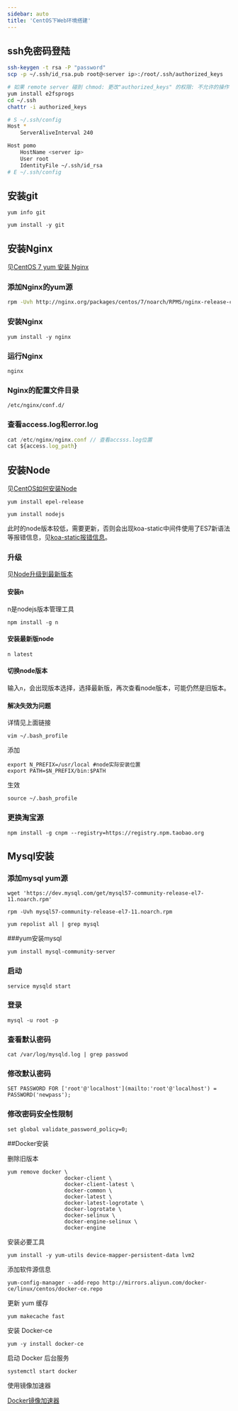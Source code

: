 ```yaml
---
sidebar: auto
title: 'CentOS下Web环境搭建'
---
```


## ssh免密码登陆

```bash
ssh-keygen -t rsa -P "password"
scp -p ~/.ssh/id_rsa.pub root@<server ip>:/root/.ssh/authorized_keys

# 如果 remote server 碰到 chmod: 更改"authorized_keys" 的权限: 不允许的操作
yum install e2fsprogs
cd ~/.ssh
chattr -i authorized_keys

# S ~/.ssh/config
Host *
    ServerAliveInterval 240

Host pomo
    HostName <server ip>
    User root
    IdentityFile ~/.ssh/id_rsa
# E ~/.ssh/config
```



## 安装git

`yum info git`

`yum install -y git`



## 安装Nginx

见[CentOS 7 yum 安装 Nginx](<https://blog.csdn.net/u012486840/article/details/52610320>)

### 添加Nginx的yum源

```bash
rpm -Uvh http://nginx.org/packages/centos/7/noarch/RPMS/nginx-release-centos-7-0.el7.ngx.noarch.rpm
```

### 安装Nginx

`yum install -y nginx`

### 运行Nginx

`nginx`

### Nginx的配置文件目录

`/etc/nginx/conf.d/`

### 查看access.log和error.log

```js
cat /etc/nginx/nginx.conf // 查看accsss.log位置
cat ${access.log_path}
```





## 安装Node

见[CentOS如何安装Node](<https://blog.csdn.net/lu_embedded/article/details/79138650>)

`yum install epel-release`

`yum install nodejs`

此时的node版本较低，需要更新，否则会出现koa-static中间件使用了ES7新语法等报错信息，见[koa-static报错信息](<https://stackoverflow.com/questions/46029209/koa-static-async-function-isnt-supported-by-old-node-js>)。

### 升级

见[Node升级到最新版本](<https://segmentfault.com/a/1190000015302680>)

#### 安装n

n是nodejs版本管理工具

`npm install -g n`

#### 安装最新版node

`n latest`

#### 切换node版本

输入`n`，会出现版本选择，选择最新版，再次查看node版本，可能仍然是旧版本。

#### 解决失效为问题

详情见上面链接

`vim ~/.bash_profile`

添加

```
export N_PREFIX=/usr/local #node实际安装位置
export PATH=$N_PREFIX/bin:$PATH
```

生效

`source ~/.bash_profile`

### 更换淘宝源

`npm install -g cnpm --registry=https://registry.npm.taobao.org`



## Mysql安装

### 添加mysql yum源

`wget 'https://dev.mysql.com/get/mysql57-community-release-el7-11.noarch.rpm'`

`rpm -Uvh mysql57-community-release-el7-11.noarch.rpm`

`yum repolist all | grep mysql`

###yum安装mysql

`yum install mysql-community-server`

### 启动

`service mysqld start`

### 登录

`mysql -u root -p`

### 查看默认密码

`cat /var/log/mysqld.log | grep passwod`

### 修改默认密码

`SET PASSWORD FOR ['root'@'localhost'](mailto:'root'@'localhost') = PASSWORD('newpass');`

### 修改密码安全性限制

`set global validate_password_policy=0;`



##Docker安装

删除旧版本

```
yum remove docker \
                  docker-client \
                  docker-client-latest \
                  docker-common \
                  docker-latest \
                  docker-latest-logrotate \
                  docker-logrotate \
                  docker-selinux \
                  docker-engine-selinux \
                  docker-engine
```

安装必要工具

```
yum install -y yum-utils device-mapper-persistent-data lvm2
```

添加软件源信息

```
yum-config-manager --add-repo http://mirrors.aliyun.com/docker-ce/linux/centos/docker-ce.repo
```

更新 yum 缓存

```
yum makecache fast
```

安装 Docker-ce

```
yum -y install docker-ce
```

启动 Docker 后台服务

```
systemctl start docker
```

使用镜像加速器

[Docker镜像加速器](https://cr.console.aliyun.com/cn-hangzhou/instances/mirrors)